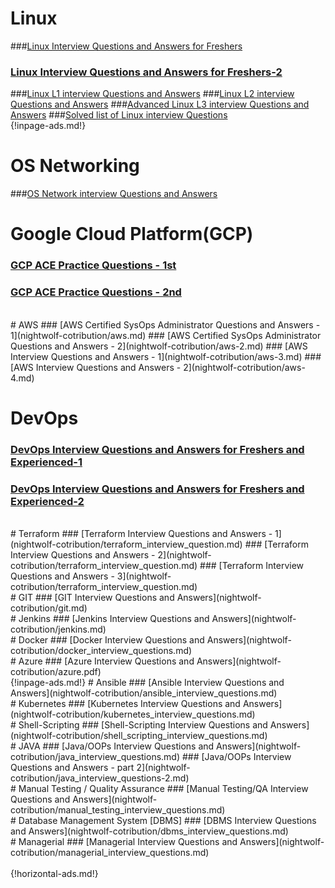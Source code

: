 # Linux
###[Linux Interview Questions and Answers for Freshers](nightwolf-cotribution/linux_basic.md)
### [Linux Interview Questions and Answers for Freshers-2](nightwolf-cotribution/linux_interview_questions_for_freshers.md)
###[Linux L1 interview Questions and Answers](nightwolf-cotribution/linux_L1.md)
###[Linux L2 interview Questions and Answers](nightwolf-cotribution/linux_L2.md)
###[Advanced Linux L3 interview Questions and Answers](nightwolf-cotribution/linux_L3.md)
###[Solved list of Linux interview Questions](nightwolf-cotribution/linux_questionairs.md)
</br>
 {!inpage-ads.md!}

# OS Networking
###[OS Network interview Questions and Answers](nightwolf-cotribution/network.md)
<br>

# Google Cloud Platform(GCP)
### [GCP ACE Practice Questions - 1st](nightwolf-cotribution/gcp-ace-1.md)
### [GCP ACE Practice Questions - 2nd](nightwolf-cotribution/gcp-ace-2.md)

<br>
# AWS
### [AWS Certified SysOps Administrator Questions and Answers - 1](nightwolf-cotribution/aws.md)
### [AWS Certified SysOps Administrator Questions and Answers - 2](nightwolf-cotribution/aws-2.md)
### [AWS Interview Questions and Answers - 1](nightwolf-cotribution/aws-3.md)
### [AWS Interview Questions and Answers - 2](nightwolf-cotribution/aws-4.md)
<br>

# DevOps
### [DevOps Interview Questions and Answers for Freshers and Experienced-1](nightwolf-cotribution/devops_interview_questions.md)
### [DevOps Interview Questions and Answers for Freshers and Experienced-2](nightwolf-cotribution/devops_interview_questions-2.md)
<br>
# Terraform
### [Terraform Interview Questions and Answers - 1](nightwolf-cotribution/terraform_interview_question.md)
### [Terraform Interview Questions and Answers - 2](nightwolf-cotribution/terraform_interview_question.md)
### [Terraform Interview Questions and Answers - 3](nightwolf-cotribution/terraform_interview_question.md)
<br>
# GIT
### [GIT Interview Questions and Answers](nightwolf-cotribution/git.md)
<br>
# Jenkins
### [Jenkins Interview Questions and Answers](nightwolf-cotribution/jenkins.md)
<br>
# Docker
### [Docker Interview Questions and Answers](nightwolf-cotribution/docker_interview_questions.md)
<br>
# Azure
### [Azure Interview Questions and Answers](nightwolf-cotribution/azure.pdf)
<br>
 {!inpage-ads.md!}
# Ansible 
### [Ansible Interview Questions and Answers](nightwolf-cotribution/ansible_interview_questions.md)
<br>
# Kubernetes
### [Kubernetes Interview Questions and Answers](nightwolf-cotribution/kubernetes_interview_questions.md)
<br>
# Shell-Scripting
### [Shell-Scripting Interview Questions and Answers](nightwolf-cotribution/shell_scripting_interview_questions.md)
<br>
# JAVA
### [Java/OOPs Interview Questions and Answers](nightwolf-cotribution/java_interview_questions.md)
### [Java/OOPs Interview Questions and Answers - part 2](nightwolf-cotribution/java_interview_questions-2.md)
<br>
# Manual Testing / Quality Assurance
### [Manual Testing/QA Interview Questions and Answers](nightwolf-cotribution/manual_testing_interview_questions.md)
<br>
# Database Management System [DBMS] 
### [DBMS Interview Questions and Answers](nightwolf-cotribution/dbms_interview_questions.md)
<br>
# Managerial
### [Managerial Interview Questions and Answers](nightwolf-cotribution/managerial_interview_questions.md)

<br>
<br>
{!horizontal-ads.md!}
